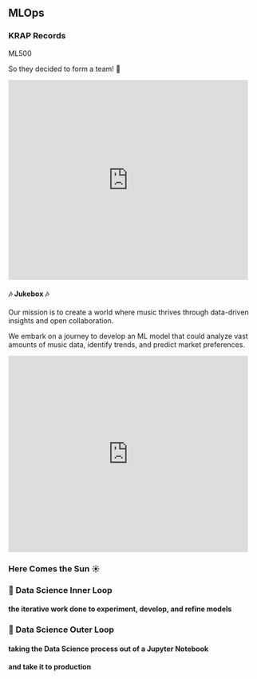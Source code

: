 <!-- .slide: data-background-image="images/RH_NewBrand_Background.png"  -->
## MLOps <!-- {.element: class="course-title"} -->
### KRAP Records <!-- {.element: class="title-color"} -->
ML500 <!-- {.element: class="title-color"} -->



<!-- .slide: data-background-size="contain" data-background-image="images/krap-records/krap-record-story-1.png", class="white-style" -->



<!-- .slide: data-background-size="contain" data-background-image="images/krap-records/krap-record-story-2.png", class="white-style" -->



<!-- .slide: data-background-size="contain" data-background-image="images/krap-records/krap-record-story-3.png", class="white-style" -->



So they decided to form a team! 💪
<iframe src="https://giphy.com/embed/uXWRiPpOs6tMsJa6xp" width="480" height="401" style="" frameBorder="0" class="giphy-embed" allowFullScreen></iframe><p><a href="https://giphy.com/gifs/Verohallinto-verohallinto-epic-tax-guy-uXWRiPpOs6tMsJa6xp"></a></p>




#### 🎶 Jukebox 🎶
Our mission is to create a world where music thrives through data-driven insights and open collaboration. 



We embark on a journey to develop an ML model that could analyze vast amounts of music data, identify trends, and predict market preferences.
<iframe src="https://giphy.com/embed/VGG8UY1nEl66Y" width="480" height="394" style="" frameBorder="0" class="giphy-embed" allowFullScreen></iframe><p><a href="https://giphy.com/gifs/adventure-latin-flinch-VGG8UY1nEl66Y"></a></p>

<!-- We'll do it by integrating MLOps practices early on! We'll streamline model development, automate deployment pipelines, and establish a monitoring infrastructure, which will help us efficiently manage the complexity of analyzing vast amounts of music data and evolving market preferences. -->




###  Here Comes the Sun ☀️



<!-- .slide: data-background-size="contain" data-background-image="images/krap-records/spoiler-alert.png", class="white-style" -->
<!-- 
### 🧐 Understand the requirements 
### 👩‍💻🧑‍💻Understand the different roles and responsibilities involved -->
<!-- ### 📊 Understand what data can tell us -->



### 🔁 Data Science Inner Loop
#### the iterative work done to experiment, develop, and refine models



<!-- .slide: data-background-size="contain" data-background-image="images/krap-records/inner-loop-1.png", class="white-style" -->



<!-- .slide: data-background-size="contain" data-background-image="images/krap-records/inner-loop-2.png", class="white-style" -->



<!-- .slide: data-background-size="contain" data-background-image="images/krap-records/inner-loop-3.png", class="white-style" -->



<!-- .slide: data-background-size="contain" data-background-image="images/krap-records/inner-loop-4.png", class="white-style" -->



<!-- .slide: data-background-size="contain" data-background-image="images/krap-records/inner-loop-5.png", class="white-style" -->
 



### 🔄 Data Science Outer Loop 
#### taking the Data Science process out of a Jupyter Notebook 
#### and take it to production




<!-- .slide: data-background-size="contain" data-background-image="images/krap-records/mlops-step.jpg", class="white-style" -->



<!-- ### Gathering and Visualizing Metrics, Monitoring and Alerting -->
